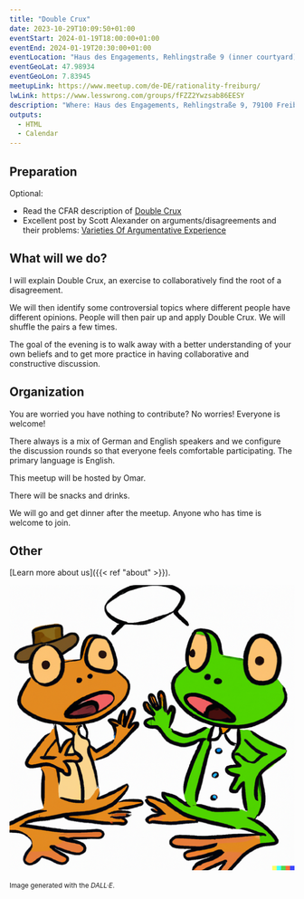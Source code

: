 ```yaml
---
title: "Double Crux"
date: 2023-10-29T10:09:50+01:00
eventStart: 2024-01-19T18:00:00+01:00
eventEnd: 2024-01-19T20:30:00+01:00
eventLocation: "Haus des Engagements, Rehlingstraße 9 (inner courtyard), 79100 Freiburg"
eventGeoLat: 47.98934
eventGeoLon: 7.83945
meetupLink: https://www.meetup.com/de-DE/rationality-freiburg/
lwLink: https://www.lesswrong.com/groups/fFZZ2Ywzsab86EESY
description: "Where: Haus des Engagements, Rehlingstraße 9, 79100 Freiburg. When: Friday, January 19th 2024 at 18:00 hours CET."
outputs:
  - HTML
  - Calendar
---
```


## Preparation

Optional:
* Read the CFAR description of [Double
  Crux](https://www.lesswrong.com/posts/WLQspe83ZkiwBc2SR/double-crux)
* Excellent post by Scott Alexander on arguments/disagreements and their
  problems: [Varieties Of Argumentative
  Experience](https://www.lesswrong.com/posts/NLBbCQeNLFvBJJkrt)


## What will we do?

I will explain Double Crux, an exercise to collaboratively find the root of a
disagreement.

We will then identify some controversial topics where different people have
different opinions. People will then pair up and apply Double Crux. We will
shuffle the pairs a few times.

The goal of the evening is to walk away with a better understanding of your own
beliefs and to get more practice in having collaborative and constructive
discussion.


## Organization

You are worried you have nothing to contribute? No worries! Everyone is
welcome!

There always is a mix of German and English speakers and we configure the
discussion rounds so that everyone feels comfortable participating. The primary
language is English.

This meetup will be hosted by Omar.

There will be snacks and drinks.

We will go and get dinner after the meetup. Anyone who has time is welcome to
join.


## Other

[Learn more about us]({{< ref "about" >}}).

![Two frogs discussing](cover.png "Two frogs discussing")

<small>Image generated with the _DALL·E_.</small>
